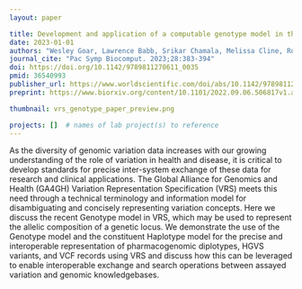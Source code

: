 ```yaml
---
layout: paper

title: Development and application of a computable genotype model in the GA4GH Variation Representation Specification
date: 2023-01-01
authors: "Wesley Goar, Lawrence Babb, Srikar Chamala, Melissa Cline, Robert R. Freimuth, Reece K. Hart, Kori Kuzma, Jennifer Lee, Tristan Nelson, Andreas Prlić, Kevin Riehle, Anastasia Smith, Kathryn Stahl, Andrew D. Yates, Heidi L. Rehm, and Alex H. Wagner"
journal_cite: "Pac Symp Biocomput. 2023;28:383-394"
doi: https://doi.org/10.1142/9789811270611_0035
pmid: 36540993
publisher_url: https://www.worldscientific.com/doi/abs/10.1142/9789811270611_0035
preprint: https://www.biorxiv.org/content/10.1101/2022.09.06.506817v1.abstract

thumbnail: vrs_genotype_paper_preview.png

projects: []  # names of lab project(s) to reference
---
```

As the diversity of genomic variation data increases with our growing understanding of the role of variation in health and disease, it is critical to develop standards for precise inter-system exchange of these data for research and clinical applications. The Global Alliance for Genomics and Health (GA4GH) Variation Representation Specification (VRS) meets this need through a technical terminology and information model for disambiguating and concisely representing variation concepts. Here we discuss the recent Genotype model in VRS, which may be used to represent the allelic composition of a genetic locus. We demonstrate the use of the Genotype model and the constituent Haplotype model for the precise and interoperable representation of pharmacogenomic diplotypes, HGVS variants, and VCF records using VRS and discuss how this can be leveraged to enable interoperable exchange and search operations between assayed variation and genomic knowledgebases.
